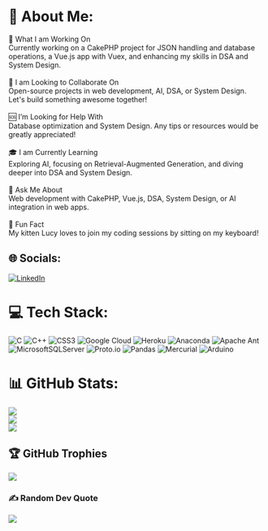 # 💫 About Me:
🌱 What I am Working On<br>Currently working on a CakePHP project for JSON handling and database operations, a Vue.js app with Vuex, and enhancing my skills in DSA and System Design.<br><br>🤝 I am Looking to Collaborate On<br>Open-source projects in web development, AI, DSA, or System Design. Let's build something awesome together!<br><br>🆘 I’m Looking for Help With<br>Database optimization and System Design. Any tips or resources would be greatly appreciated!<br><br>🎓 I am Currently Learning<br>Exploring AI, focusing on Retrieval-Augmented Generation, and diving deeper into DSA and System Design.<br><br>💬 Ask Me About<br>Web development with CakePHP, Vue.js, DSA, System Design, or AI integration in web apps.<br><br>🎉 Fun Fact<br>My kitten Lucy loves to join my coding sessions by sitting on my keyboard!


## 🌐 Socials:
[![LinkedIn](https://img.shields.io/badge/LinkedIn-%230077B5.svg?logo=linkedin&logoColor=white)](https://linkedin.com/in/https://www.linkedin.com/in/upadhyayshubham17/) 

# 💻 Tech Stack:
![C](https://img.shields.io/badge/c-%2300599C.svg?style=for-the-badge&logo=c&logoColor=white) ![C++](https://img.shields.io/badge/c++-%2300599C.svg?style=for-the-badge&logo=c%2B%2B&logoColor=white) ![CSS3](https://img.shields.io/badge/css3-%231572B6.svg?style=for-the-badge&logo=css3&logoColor=white) ![Google Cloud](https://img.shields.io/badge/GoogleCloud-%234285F4.svg?style=for-the-badge&logo=google-cloud&logoColor=white) ![Heroku](https://img.shields.io/badge/heroku-%23430098.svg?style=for-the-badge&logo=heroku&logoColor=white) ![Anaconda](https://img.shields.io/badge/Anaconda-%2344A833.svg?style=for-the-badge&logo=anaconda&logoColor=white) ![Apache Ant](https://img.shields.io/badge/Apache%20Ant-A81C7D?style=for-the-badge&logo=Apache%20Ant&logoColor=white) ![MicrosoftSQLServer](https://img.shields.io/badge/Microsoft%20SQL%20Server-CC2927?style=for-the-badge&logo=microsoft%20sql%20server&logoColor=white) ![Proto.io](https://img.shields.io/badge/Proto.io-161637?style=for-the-badge&logo=proto.io&logoColor=00e5ff) ![Pandas](https://img.shields.io/badge/pandas-%23150458.svg?style=for-the-badge&logo=pandas&logoColor=white) ![Mercurial](https://img.shields.io/badge/mercurial-999999.svg?style=for-the-badge&logo=mercurial&logoColor=white) ![Arduino](https://img.shields.io/badge/-Arduino-00979D?style=for-the-badge&logo=Arduino&logoColor=white)
# 📊 GitHub Stats:
![](https://github-readme-stats.vercel.app/api?username=InnovyaTechShubham&theme=darcula&hide_border=false&include_all_commits=false&count_private=false)<br/>
![](https://github-readme-streak-stats.herokuapp.com/?user=InnovyaTechShubham&theme=darcula&hide_border=false)<br/>
![](https://github-readme-stats.vercel.app/api/top-langs/?username=InnovyaTechShubham&theme=darcula&hide_border=false&include_all_commits=false&count_private=false&layout=compact)

## 🏆 GitHub Trophies
![](https://github-profile-trophy.vercel.app/?username=InnovyaTechShubham&theme=radical&no-frame=false&no-bg=true&margin-w=4)

### ✍️ Random Dev Quote
![](https://quotes-github-readme.vercel.app/api?type=horizontal&theme=radical)

<!-- Proudly created with GPRM ( https://gprm.itsvg.in ) -->
